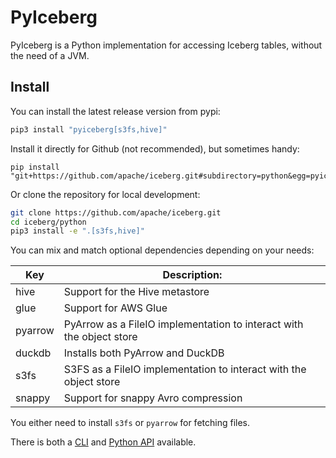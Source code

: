 <!--
 - Licensed to the Apache Software Foundation (ASF) under one or more
 - contributor license agreements.  See the NOTICE file distributed with
 - this work for additional information regarding copyright ownership.
 - The ASF licenses this file to You under the Apache License, Version 2.0
 - (the "License"); you may not use this file except in compliance with
 - the License.  You may obtain a copy of the License at
 -
 -   http://www.apache.org/licenses/LICENSE-2.0
 -
 - Unless required by applicable law or agreed to in writing, software
 - distributed under the License is distributed on an "AS IS" BASIS,
 - WITHOUT WARRANTIES OR CONDITIONS OF ANY KIND, either express or implied.
 - See the License for the specific language governing permissions and
 - limitations under the License.
 -->

# PyIceberg

PyIceberg is a Python implementation for accessing Iceberg tables, without the need of a JVM.

## Install

You can install the latest release version from pypi:

```sh
pip3 install "pyiceberg[s3fs,hive]"
```

Install it directly for Github (not recommended), but sometimes handy:

```
pip install "git+https://github.com/apache/iceberg.git#subdirectory=python&egg=pyiceberg[s3fs]"
```

Or clone the repository for local development:

```sh
git clone https://github.com/apache/iceberg.git
cd iceberg/python
pip3 install -e ".[s3fs,hive]"
```

You can mix and match optional dependencies depending on your needs:

| Key     | Description:                                                         |
|---------|----------------------------------------------------------------------|
| hive    | Support for the Hive metastore                                       |
| glue    | Support for AWS Glue                                                 |
| pyarrow | PyArrow as a FileIO implementation to interact with the object store |
| duckdb  | Installs both PyArrow and DuckDB                                     |
| s3fs    | S3FS as a FileIO implementation to interact with the object store    |
| snappy  | Support for snappy Avro compression                                  |

You either need to install `s3fs` or `pyarrow` for fetching files.

There is both a [CLI](cli.md) and [Python API](api.md) available.
